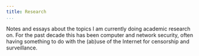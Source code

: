 ```yaml
---
title: Research
...
```


Notes and essays about the topics I am currently doing academic research on.
For the past decade this has been computer and network security, often
having something to do with the (ab)use of the Internet for censorship
and surveillance.
